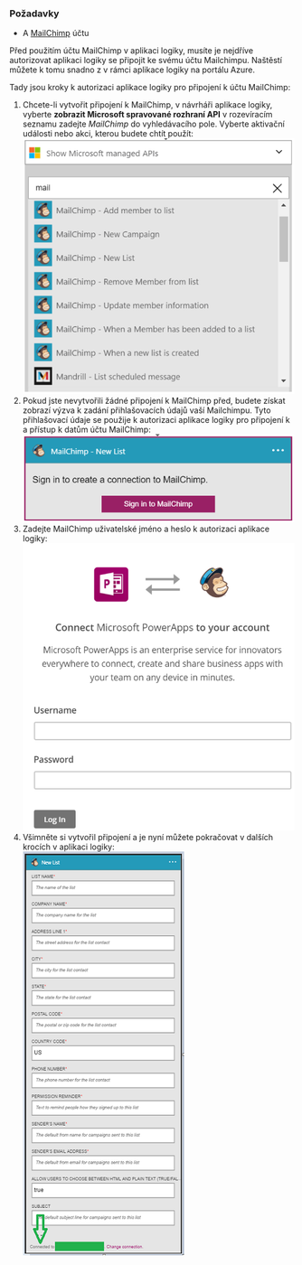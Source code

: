 ### <a name="prerequisites"></a>Požadavky
* A [MailChimp](https://www.MailChimp.com/) účtu 

Před použitím účtu MailChimp v aplikaci logiky, musíte je nejdříve autorizovat aplikaci logiky se připojit ke svému účtu Mailchimpu. Naštěstí můžete k tomu snadno z v rámci aplikace logiky na portálu Azure. 

Tady jsou kroky k autorizaci aplikace logiky pro připojení k účtu MailChimp:

1. Chcete-li vytvořit připojení k MailChimp, v návrháři aplikace logiky, vyberte **zobrazit Microsoft spravované rozhraní API** v rozevíracím seznamu zadejte *MailChimp* do vyhledávacího pole. Vyberte aktivační události nebo akci, kterou budete chtít použít:  
   ![MailChimp krok 1](./media/connectors-create-api-mailchimp/mailchimp-1.png)
2. Pokud jste nevytvořili žádné připojení k MailChimp před, budete získat zobrazí výzva k zadání přihlašovacích údajů vaší Mailchimpu. Tyto přihlašovací údaje se použije k autorizaci aplikace logiky pro připojení k a přístup k datům účtu MailChimp:  
   ![MailChimp krok 2](./media/connectors-create-api-mailchimp/mailchimp-2.png)
3. Zadejte MailChimp uživatelské jméno a heslo k autorizaci aplikace logiky:  
   ![MailChimp krok 3](./media/connectors-create-api-mailchimp/mailchimp-3.png)   
4. Všimněte si vytvořil připojení a je nyní můžete pokračovat v dalších krocích v aplikaci logiky:  
   ![MailChimp krok 4](./media/connectors-create-api-mailchimp/mailchimp-4.png)


